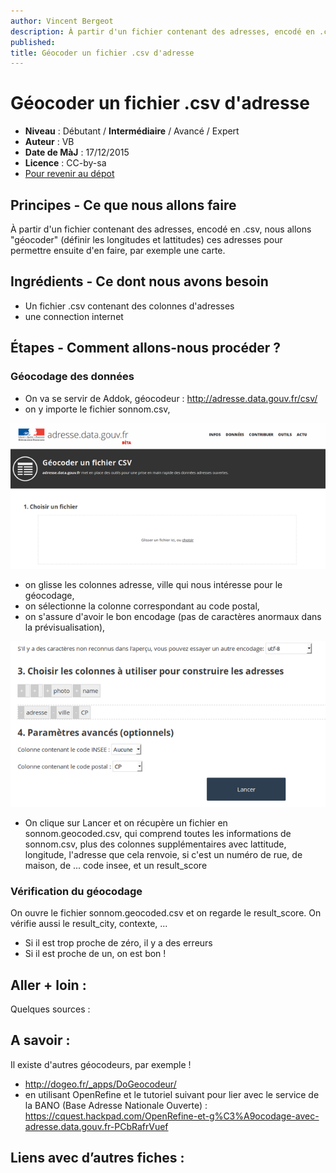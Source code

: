 ```yaml
---
author: Vincent Bergeot
description: À partir d'un fichier contenant des adresses, encodé en .csv, nous allons "géocoder" (définir les longitudes et lattitudes) ces adresses pour permettre ensuite d'en faire, par exemple une carte.
published:
title: Géocoder un fichier .csv d'adresse
---
```


# Géocoder un fichier .csv d'adresse


- **Niveau** : Débutant / **Intermédiaire** / Avancé / Expert
- **Auteur** : VB
- **Date de MàJ** : 17/12/2015
- **Licence** : CC-by-sa
- [Pour revenir au dépot](http://datalunch.datalocale.fr)

## Principes - Ce que nous allons faire
À partir d'un fichier contenant des adresses, encodé en .csv, nous allons "géocoder" (définir les longitudes et lattitudes) ces adresses pour permettre ensuite d'en faire, par exemple une carte.

## Ingrédients - Ce dont nous avons besoin
* Un fichier .csv contenant des colonnes d'adresses
* une connection internet

## Étapes - Comment allons-nous procéder ?
### Géocodage des données
* On va se servir de Addok, géocodeur : http://adresse.data.gouv.fr/csv/
* on y importe le fichier sonnom.csv,

![import du fichier sonnom.csv](https://raw.githubusercontent.com/infolab-cd33/datalunch/master/img/geocodage/geocodage-01.png)

* on glisse les colonnes adresse, ville qui nous intéresse pour le géocodage,
* on sélectionne la colonne correspondant au code postal,
* on s'assure d'avoir le bon encodage (pas de caractères anormaux dans la prévisualisation),

![choix des colonnes](https://raw.githubusercontent.com/infolab-cd33/datalunch/master/img/geocodage/geocodage-02.png)

* On clique sur Lancer et on récupère un fichier en sonnom.geocoded.csv, qui comprend toutes les informations de sonnom.csv, plus des colonnes supplémentaires avec lattitude, longitude, l'adresse que cela renvoie, si c'est un numéro de rue, de maison, de ... code insee, et un result_score

### Vérification du géocodage
On ouvre le fichier sonnom.geocoded.csv et on regarde le result_score. On vérifie aussi le result_city, contexte, ...

* Si il est trop proche de zéro, il y a des erreurs
* Si il est proche de un, on est bon !

## Aller + loin : 
Quelques sources : 

## A savoir : 
Il existe d'autres géocodeurs, par exemple !

* http://dogeo.fr/_apps/DoGeocodeur/
* en utilisant OpenRefine et le tutoriel suivant pour lier avec le service de la BANO (Base Adresse Nationale Ouverte) : https://cquest.hackpad.com/OpenRefine-et-g%C3%A9ocodage-avec-adresse.data.gouv.fr-PCbRafrVuef

## Liens avec d’autres fiches : 
